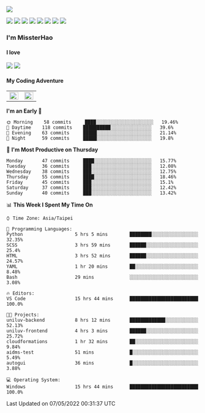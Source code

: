 ![](https://komarev.com/ghpvc/?username=MissterHao&color=ff69b4)

[![](https://img.shields.io/badge/Amazon%20AWS-%23232F3E?logo=amazon-aws&logoColor=white&style=for-the-badge)](https://aws.amazon.com/)
[![](https://img.shields.io/badge/Python-3776AB?style=for-the-badge&logo=python&logoColor=white)](https://www.djangoproject.com/)
[![](https://img.shields.io/badge/Django-092E20?style=for-the-badge&logo=django&logoColor=white)](https://www.python.org/)
[![](https://img.shields.io/badge/Flask-000000?style=for-the-badge&logo=flask&logoColor=white)](https://flask.palletsprojects.com/en/2.1.x/)
[![](https://img.shields.io/badge/go-%2300ADD8.svg?&style=for-the-badge&logo=go&logoColor=white)](https://golang.org/)
[![](https://img.shields.io/badge/javascript-%23F7DF1E.svg?&style=for-the-badge&logo=javascript&logoColor=black)](https://www.javascript.com/)
[![](https://img.shields.io/badge/mysql-%234479A1.svg?&style=for-the-badge&logo=mysql&logoColor=white)](https://www.mysql.com/)
[![](https://img.shields.io/badge/docker-%232496ED.svg?&style=for-the-badge&logo=docker&logoColor=white)](https://www.docker.com/)

### I'm MissterHao

#### I love  
![](https://img.shields.io/badge/Netflix-E50914?style=for-the-badge&logo=netflix&logoColor=white)
![](https://img.shields.io/badge/YouTube-FF0000?style=for-the-badge&logo=youtube&logoColor=white)

#### My Coding Adventure
<!-- Readme stats -->
<!-- https://github.com/anuraghazra/github-readme-stats -->
<table>
<tr>
    <td valign="top" width="50%">
    <img src="https://github-readme-stats.vercel.app/api?username=MissterHao&hide_border=true&show_icons=true&locale=en" align="left" style="width: 100%" />
    </td>
    <td valign="top" width="50%">
    <img src="https://github-readme-stats.vercel.app/api/top-langs?username=MissterHao&hide_border=true&show_icons=true&locale=en&layout=compact" align="left" style="width: 100%" />
    </td>
</tr>
</table>  


<!--START_SECTION:waka-->
**I'm an Early 🐤** 

```text
🌞 Morning    58 commits     ████░░░░░░░░░░░░░░░░░░░░░   19.46% 
🌆 Daytime    118 commits    ██████████░░░░░░░░░░░░░░░   39.6% 
🌃 Evening    63 commits     █████░░░░░░░░░░░░░░░░░░░░   21.14% 
🌙 Night      59 commits     █████░░░░░░░░░░░░░░░░░░░░   19.8%

```
📅 **I'm Most Productive on Thursday** 

```text
Monday       47 commits     ████░░░░░░░░░░░░░░░░░░░░░   15.77% 
Tuesday      36 commits     ███░░░░░░░░░░░░░░░░░░░░░░   12.08% 
Wednesday    38 commits     ███░░░░░░░░░░░░░░░░░░░░░░   12.75% 
Thursday     55 commits     ████░░░░░░░░░░░░░░░░░░░░░   18.46% 
Friday       45 commits     ███░░░░░░░░░░░░░░░░░░░░░░   15.1% 
Saturday     37 commits     ███░░░░░░░░░░░░░░░░░░░░░░   12.42% 
Sunday       40 commits     ███░░░░░░░░░░░░░░░░░░░░░░   13.42%

```


📊 **This Week I Spent My Time On** 

```text
⌚︎ Time Zone: Asia/Taipei

💬 Programming Languages: 
Python                   5 hrs 5 mins        ████████░░░░░░░░░░░░░░░░░   32.35% 
SCSS                     3 hrs 59 mins       ██████░░░░░░░░░░░░░░░░░░░   25.4% 
HTML                     3 hrs 52 mins       ██████░░░░░░░░░░░░░░░░░░░   24.57% 
YAML                     1 hr 20 mins        ██░░░░░░░░░░░░░░░░░░░░░░░   8.48% 
Bash                     29 mins             ░░░░░░░░░░░░░░░░░░░░░░░░░   3.08%

🔥 Editors: 
VS Code                  15 hrs 44 mins      █████████████████████████   100.0%

🐱‍💻 Projects: 
uniluv-backend           8 hrs 12 mins       █████████████░░░░░░░░░░░░   52.13% 
uniluv-frontend          4 hrs 3 mins        ██████░░░░░░░░░░░░░░░░░░░   25.72% 
cloudformations          1 hr 32 mins        ██░░░░░░░░░░░░░░░░░░░░░░░   9.84% 
aidms-test               51 mins             █░░░░░░░░░░░░░░░░░░░░░░░░   5.49% 
autogui                  36 mins             █░░░░░░░░░░░░░░░░░░░░░░░░   3.88%

💻 Operating System: 
Windows                  15 hrs 44 mins      █████████████████████████   100.0%

```


 Last Updated on 07/05/2022 00:31:37 UTC
<!--END_SECTION:waka-->

<!--
**MissterHao/MissterHao** is a ✨ _special_ ✨ repository because its `README.md` (this file) appears on your GitHub profile.

Here are some ideas to get you started:

- 🔭 I’m currently working on ...
- 🌱 I’m currently learning ...
- 👯 I’m looking to collaborate on ...
- 🤔 I’m looking for help with ...
- 💬 Ask me about ...
- 📫 How to reach me: ...
- 😄 Pronouns: ...
- ⚡ Fun fact: ...
-->
